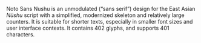 Noto Sans Nushu is an unmodulated (“sans serif”) design for the East Asian _Nüshu_ script with a simplified, modernized skeleton and relatively large counters. It is suitable for shorter texts, especially in smaller font sizes and user interface contexts. It contains 402 glyphs, and supports 401 characters.